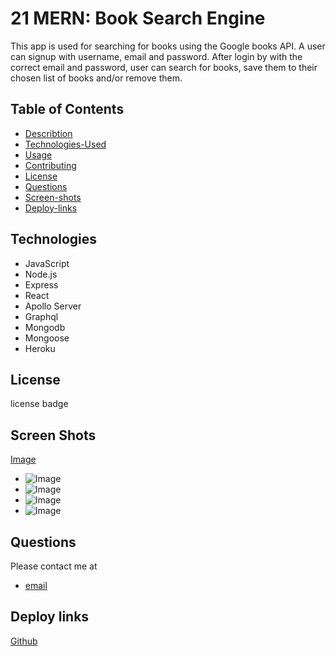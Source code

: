 # 21 MERN: Book Search Engine

This app is used for searching for books using the Google books API. A user can signup with username, email and password. After login by with the correct email and password, user can search for books, save them to their chosen list of books and/or remove them.

## Table of Contents

- [Describtion](#description)
- [Technologies-Used](#technologiesused)
- [Usage](#usage)
- [Contributing](#contributing)
- [License](#license)
- [Questions](#questions)
- [Screen-shots](#screenshots)
- [Deploy-links](#depoy-links)

## Technologies

- JavaScript
- Node.js
- Express
- React
- Apollo Server
- Graphql
- Mongodb
- Mongoose
- Heroku

## License

license badge

## Screen Shots

[Image](/mern-book-search-engine/Assets/book-search-1.png)
- ![Image](/mern-book-search-engine/Assets/book-search-2.png)
- ![Image](/mern-book-search-engine/Assets/book-search-3.png)
- ![Image](/mern-book-search-engine/Assets/logged-in.png)
- ![Image](/mern-book-search-engine/Assets/saved-books.png)

## Questions

Please contact me at 
- [email](mesky@gmail.com)


## Deploy links

[Github](https://github.com/meskyA/mern-book-search-engine)

